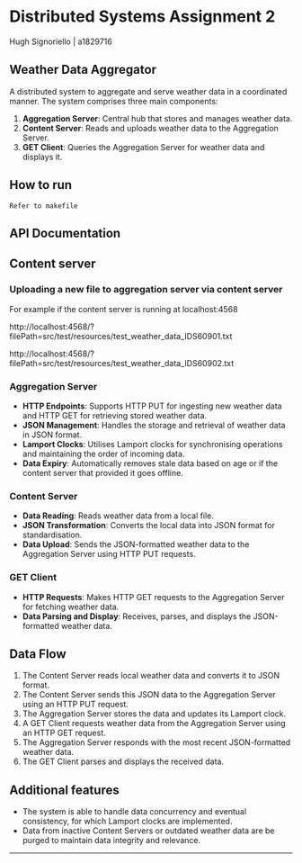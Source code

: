 # Distributed Systems Assignment 2

Hugh Signoriello | a1829716

## Weather Data Aggregator

A distributed system to aggregate and serve weather data in a coordinated manner. The system comprises three main components:

1. **Aggregation Server**: Central hub that stores and manages weather data.
2. **Content Server**: Reads and uploads weather data to the Aggregation Server.
3. **GET Client**: Queries the Aggregation Server for weather data and displays it.

## How to run

`Refer to makefile`

## API Documentation

## Content server

### Uploading a new file to aggregation server via content server

For example if the content server is running at localhost:4568

http://localhost:4568/?filePath=src/test/resources/test_weather_data_IDS60901.txt

http://localhost:4568/?filePath=src/test/resources/test_weather_data_IDS60902.txt

### Aggregation Server

- **HTTP Endpoints**: Supports HTTP PUT for ingesting new weather data and HTTP GET for retrieving stored weather data.
- **JSON Management**: Handles the storage and retrieval of weather data in JSON format.
- **Lamport Clocks**: Utilises Lamport clocks for synchronising operations and maintaining the order of incoming data.
- **Data Expiry**: Automatically removes stale data based on age or if the content server that provided it goes offline.

### Content Server

- **Data Reading**: Reads weather data from a local file.
- **JSON Transformation**: Converts the local data into JSON format for standardisation.
- **Data Upload**: Sends the JSON-formatted weather data to the Aggregation Server using HTTP PUT requests.

### GET Client

- **HTTP Requests**: Makes HTTP GET requests to the Aggregation Server for fetching weather data.
- **Data Parsing and Display**: Receives, parses, and displays the JSON-formatted weather data.

## Data Flow

1. The Content Server reads local weather data and converts it to JSON format.
2. The Content Server sends this JSON data to the Aggregation Server using an HTTP PUT request.
3. The Aggregation Server stores the data and updates its Lamport clock.
4. A GET Client requests weather data from the Aggregation Server using an HTTP GET request.
5. The Aggregation Server responds with the most recent JSON-formatted weather data.
6. The GET Client parses and displays the received data.

## Additional features

- The system is able to handle data concurrency and eventual consistency, for which Lamport clocks are implemented.
- Data from inactive Content Servers or outdated weather data are be purged to maintain data integrity and relevance.

---
